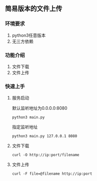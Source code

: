 ## 简易版本的文件上传

### 环境要求

1. python3任意版本
2. 无三方依赖

### 功能介绍

1. 文件下载
2. 文件上传

### 快速上手

1. 服务启动

   默认监听地址为0.0.0.0:8080
   ```shell
   python3 main.py
   ```
   指定监听地址
   ```shell
   python3 main.py 127.0.0.1 8080
   ```
   

2. 文件下载

    ```shell
    curl -O http://ip:port/filename
    ```

3. 文件上传

    ```shell
   curl -F file=@filename http://ip:port
    ```